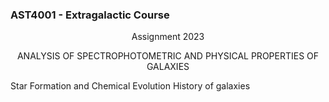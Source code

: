 ### AST4001 - Extragalactic Course

<center>Assignment 2023<br>

ANALYSIS OF SPECTROPHOTOMETRIC AND PHYSICAL PROPERTIES OF GALAXIES<br></center>

Star Formation and Chemical Evolution History of galaxies
